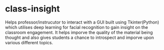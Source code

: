 # class-insight
Helps professor/instrucutor to interact with a GUI built using Tkinter(Python) which utilises deep learning for facial recognition to gain insight on the classroom engagement. It helps imporve the quality of the material being thought and also gives students a chance to introspect and imporve upon various different topics.
